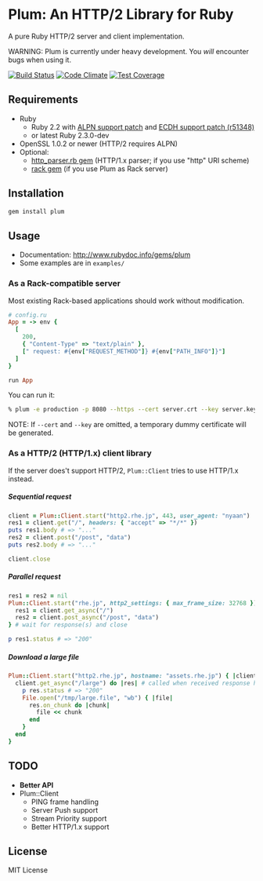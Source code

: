 # Plum: An HTTP/2 Library for Ruby
A pure Ruby HTTP/2 server and client implementation.

WARNING: Plum is currently under heavy development. You *will* encounter bugs when using it.

[![Build Status](https://travis-ci.org/rhenium/plum.png?branch=master)](https://travis-ci.org/rhenium/plum) [![Code Climate](https://codeclimate.com/github/rhenium/plum/badges/gpa.svg)](https://codeclimate.com/github/rhenium/plum) [![Test Coverage](https://codeclimate.com/github/rhenium/plum/badges/coverage.svg)](https://codeclimate.com/github/rhenium/plum/coverage)

## Requirements
* Ruby
  * Ruby 2.2 with [ALPN support patch](https://gist.github.com/rhenium/b1711edcc903e8887a51) and [ECDH support patch (r51348)](https://bugs.ruby-lang.org/projects/ruby-trunk/repository/revisions/51348/diff?format=diff)
  * or latest Ruby 2.3.0-dev
* OpenSSL 1.0.2 or newer (HTTP/2 requires ALPN)
* Optional:
  * [http_parser.rb gem](https://rubygems.org/gems/http_parser.rb) (HTTP/1.x parser; if you use "http" URI scheme)
  * [rack gem](https://rubygems.org/gems/rack) (if you use Plum as Rack server)

## Installation
```sh
gem install plum
```

## Usage
* Documentation: http://www.rubydoc.info/gems/plum
* Some examples are in `examples/`

### As a Rack-compatible server

Most existing Rack-based applications should work without modification.

```ruby
# config.ru
App = -> env {
  [
    200,
    { "Content-Type" => "text/plain" },
    [" request: #{env["REQUEST_METHOD"]} #{env["PATH_INFO"]}"]
  ]
}

run App
```

You can run it:

```sh
% plum -e production -p 8080 --https --cert server.crt --key server.key config.ru
```

NOTE: If `--cert` and `--key` are omitted, a temporary dummy certificate will be generated.

### As a HTTP/2 (HTTP/1.x) client library
If the server does't support HTTP/2, `Plum::Client` tries to use HTTP/1.x instead.

##### Sequential request
```ruby
client = Plum::Client.start("http2.rhe.jp", 443, user_agent: "nyaan")
res1 = client.get("/", headers: { "accept" => "*/*" })
puts res1.body # => "..."
res2 = client.post("/post", "data")
puts res2.body # => "..."

client.close
```

##### Parallel request
```ruby
res1 = res2 = nil
Plum::Client.start("rhe.jp", http2_settings: { max_frame_size: 32768 }) { |client|
  res1 = client.get_async("/")
  res2 = client.post_async("/post", "data")
} # wait for response(s) and close

p res1.status # => "200"
```

##### Download a large file
```ruby
Plum::Client.start("http2.rhe.jp", hostname: "assets.rhe.jp") { |client|
  client.get_async("/large") do |res| # called when received response headers
    p res.status # => "200"
    File.open("/tmp/large.file", "wb") { |file|
      res.on_chunk do |chunk|
        file << chunk
      end
    }
  end
}
```

## TODO
* **Better API**
* Plum::Client
  * PING frame handling
  * Server Push support
  * Stream Priority support
  * Better HTTP/1.x support

## License
MIT License
